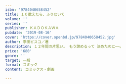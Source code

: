 ```yaml
---
isbn: '9784040658452'
title: １０数えたら、ふりむいて
volume: ''
series: ''
publisher: ＫＡＤＯＫＡＷＡ
pubdate: '2019-08-16'
cover: 'https://cover.openbd.jp/9784040658452.jpg'
author: 季田ビスコ／著
description: １２年間の片思い。 もう諦めるって 決めたのに――。
price: '680'
genre: ''
target: 一般
format: コミック
content: コミックス・劇画

---
```

